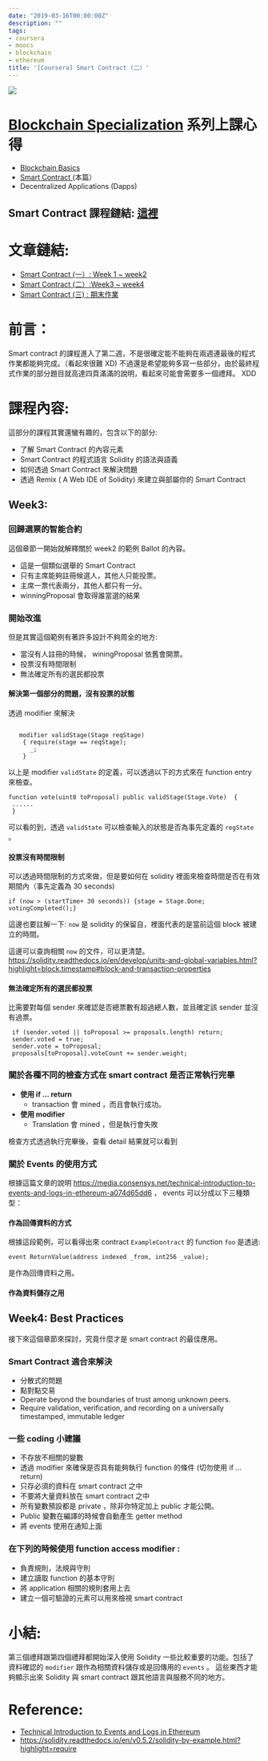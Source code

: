 ```yaml
---
date: "2019-03-16T00:00:00Z"
description: ""
tags:
- coursera
- moocs
- blockchain
- ethereum
title: '[Coursera] Smart Contract (二）'
---
```


![](../images/2018/blockchain.png)



# [Blockchain Specialization](https://www.coursera.org/specializations/blockchain) 系列上課心得

- [Blockchain Basics](http://www.evanlin.com/moocs-bitcoin-basis/)
- [Smart Contract ](http://www.evanlin.com/moocs-smart-contract/)(本篇）
- Decentralized Applications (Dapps)


## Smart Contract 課程鏈結:  [這裡](https://www.coursera.org/learn/smarter-contracts/home/welcome)



# 文章鏈結:

- [Smart Contract (一）: Week 1 ~ week2](http://www.evanlin.com/moocs-smart-contract/)
- [Smart Contract (二）:Week3  ~ week4](http://www.evanlin.com/moocs-smart-contract2/) 
- [Smart Contract (三) : 期末作業](http://www.evanlin.com/moocs-smart-contract3/)

# 前言：

Smart contract 的課程進入了第二週，不是很確定能不能夠在兩週連最後的程式作業都能夠完成。（看起來很難 XD) 不過還是希望能夠多寫一些部分，由於最終程式作業的部分題目就高達四頁滿滿的說明，看起來可能會需要多一個禮拜。  XDD


# 課程內容:

這部分的課程其實還蠻有趣的，包含以下的部分:

- 了解 Smart Contract 的內容元素
- Smart Contract 的程式語言 Solidity 的語法與語義
- 如何透過 Smart Contract 來解決問題
- 透過 Remix ( A Web IDE of Solidity) 來建立與部屬你的 Smart Contract



## Week3:

### 回歸選票的智能合約

這個章節一開始就解釋關於 week2 的範例 Ballot 的內容。

- 這是一個類似選舉的 Smart Contract 
- 只有主席能夠註冊候選人，其他人只能投票。
- 主席一票代表兩分，其他人都只有一分。
- winningProposal 會取得誰當選的結果

<script src="https://gist.github.com/kkdai/b24552a125555073ef60d49acb2379da.js"></script>

### 開始改進

但是其實這個範例有著許多設計不夠周全的地方:

- 當沒有人註冊的時候， winingProposal 依舊會開票。
- 投票沒有時間限制
- 無法確定所有的選民都投票

#### 解決第一個部分的問題，沒有投票的狀態

透過 modifier 來解決

```

   modifier validStage(Stage reqStage)
    { require(stage == reqStage);
      _;
    }
```

以上是 modifier `validState` 的定義，可以透過以下的方式來在 function entry 來檢查。

```
function vote(uint8 toProposal) public validStage(Stage.Vote)  {
 ......
 }
```

可以看的到，透過 `validState` 可以檢查輸入的狀態是否為事先定義的 `regState` 。



#### 投票沒有時間限制

可以透過時間限制的方式來做，但是要如何在 solidity 裡面來檢查時間是否在有效期間內（事先定義為 30 seconds)

```
if (now > (startTime+ 30 seconds)) {stage = Stage.Done; votingCompleted();}
```

這邊也要註解一下:  `now` 是 solidity 的保留自，裡面代表的是當前這個 block 被建立的時間。

這邊可以查詢相關 `now` 的文件，可以更清楚。 https://solidity.readthedocs.io/en/develop/units-and-global-variables.html?highlight=block.timestamp#block-and-transaction-properties



#### 無法確定所有的選民都投票

比需要對每個 sender 來確認是否總票數有超過總人數，並且確定該 sender 並沒有過票。

```
 if (sender.voted || toProposal >= proposals.length) return;
 sender.voted = true;
 sender.vote = toProposal;   
 proposals[toProposal].voteCount += sender.weight;
```



### 關於各種不同的檢查方式在 smart contract 是否正常執行完畢

- **使用 if … return** 
  - transaction 會 mined ，而且會執行成功。
- **使用 modifier**
  - Translation 會 mined ，但是執行會失敗

檢查方式透過執行完畢後，查看 detail 結果就可以看到



### 關於 Events 的使用方式

根據這篇文章的說明 https://media.consensys.net/technical-introduction-to-events-and-logs-in-ethereum-a074d65dd6 ， events 可以分成以下三種類型：



#### 作為回傳資料的方式

<script src="https://gist.github.com/kkdai/59a0b05fb6ff9499b0410d4684101d50.js"></script>

根據這段範例，可以看得出來 contract `ExampleContract` 的 function `foo`  是透過:

```
event ReturnValue(address indexed _from, int256 _value);
```

是作為回傳資料之用。



#### 作為資料儲存之用

## Week4: Best Practices

接下來這個章節來探討，究竟什麼才是 smart contract 的最佳應用。



### Smart Contract 適合來解決 

- 分散式的問題
- 點對點交易
-  Operate beyond the boundaries of trust among unknown peers.
- Require validation, verification, and  recording on a universally timestamped, immutable ledger



### 一些 coding 小建議

- 不存放不相關的變數
- 透過 modifier 來確保是否具有能夠執行 function 的條件 (切勿使用 if … return)
- 只存必須的資料在 smart contract 之中
- 不要將大量資料放在 smart contract 之中
- 所有變數預設都是 private ，除非你特定加上 public 才能公開。
- Public 變數在編譯的時候會自動產生 getter method
- 將 events 使用在通知上面



### 在下列的時候使用 function access modifier :

- 負責規則，法規與守則
- 建立讀取 function 的基本守則
- 將 application 相關的規則套用上去
- 建立一個可驗證的元素可以用來檢視 smart contract



# 小結:

第三個禮拜跟第四個禮拜都開始深入使用 Solidity 一些比較重要的功能。包括了資料確認的 `modifier` 跟作為相關資料儲存或是回傳用的 `events` 。 這些東西才能夠顯示出來 Solidity 與 smart contract 跟其他語言與服務不同的地方。 

# Reference:

- [Technical Introduction to Events and Logs in Ethereum](https://media.consensys.net/technical-introduction-to-events-and-logs-in-ethereum-a074d65dd61e)
- https://solidity.readthedocs.io/en/v0.5.2/solidity-by-example.html?highlight=require
